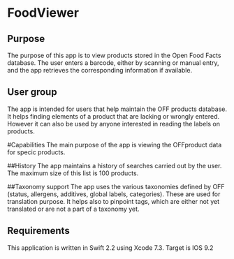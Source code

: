 # FoodViewer

## Purpose
The purpose of this app is to view products stored in the Open Food Facts database. The user enters a barcode, either by scanning or manual entry, and the app retrieves the corresponding information if available.

## User group
The app is intended for users that help maintain the OFF products database. It helps finding elements of a product that are lacking or wrongly entered. However it can also be used by anyone interested in reading the labels on products.

#Capabilities
The main purpose of the app is viewing the OFFproduct data for specic products.

##History
The app maintains a history of searches carried out by the user. The maximum size of this list is 100 products.

##Taxonomy support
The app uses the various taxonomies defined by OFF (status, allergens, additives, global labels, categories). These are used for translation purpose. It helps also to pinpoint tags, which are either not yet translated or are not a part of a taxonomy yet.


## Requirements
This application is written in Swift 2.2 using Xcode 7.3. Target is IOS 9.2
